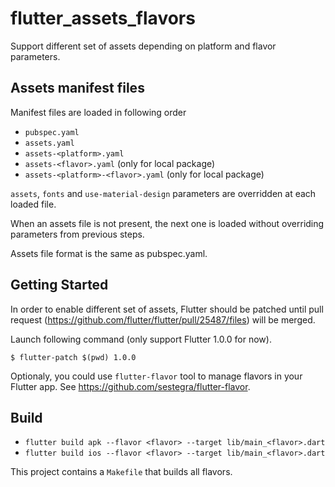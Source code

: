 # flutter_assets_flavors

Support different set of assets depending on platform and flavor parameters.

## Assets manifest files
Manifest files are loaded in following order

- `pubspec.yaml`
- `assets.yaml`
- `assets-<platform>.yaml`
- `assets-<flavor>.yaml` (only for local package)
- `assets-<platform>-<flavor>.yaml` (only for local package)

`assets`, `fonts` and `use-material-design` parameters are overridden at each loaded file.

When an assets file is not present, the next one is loaded without overriding parameters from previous steps.

Assets file format is the same as pubspec.yaml.

## Getting Started

In order to enable different set of assets, Flutter should be patched until pull request (https://github.com/flutter/flutter/pull/25487/files) will be merged.

Launch following command (only support Flutter 1.0.0 for now).

```
$ flutter-patch $(pwd) 1.0.0
```

Optionaly, you could use `flutter-flavor` tool to manage flavors in your Flutter app. See https://github.com/sestegra/flutter-flavor.

## Build
- `flutter build apk --flavor <flavor> --target lib/main_<flavor>.dart`
- `flutter build ios --flavor <flavor> --target lib/main_<flavor>.dart`

This project contains a `Makefile` that builds all flavors.
